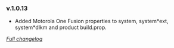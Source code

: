 ### v.1.0.13

- Added Motorola One Fusion properties to system, system\*ext, system\*dlkm and product build.prop.

[_Full changelog_](https://github.com/Syoker/moto-onefusion-overlay/compare/v1.0.12...v1.0.13)
